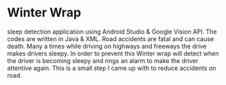 # Winter Wrap
sleep detection application using Android Studio &amp; Google Vision API. The codes are written in Java &amp; XML.
Road accidents are fatal and can cause death. Many a times while driving on highways and freeways the drive makes drivers sleepy. In order to prevent this  Winter wrap will detect when the driver is becoming sleepy and rings an alarm to make the driver attentive again. This is a small step I came up with to reduce accidents on road.
